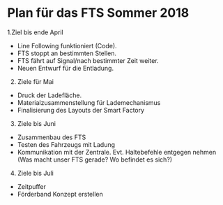 # Plan für das FTS Sommer 2018

1.Ziel bis ende April

- Line Following funktioniert (Code).
- FTS stoppt an bestimmten Stellen.
- FTS fährt auf Signal/nach bestimmter Zeit weiter.
- Neuen Entwurf für die Entladung.

2. Ziele für Mai

- Druck der Ladefläche.
- Materialzusammenstellung für Lademechanismus
- Finalisierung des Layouts der Smart Factory

3. Ziele bis Juni

- Zusammenbau des FTS
- Testen des Fahrzeugs mit Ladung
- Kommunikation mit der Zentrale. Evt. Haltebefehle entgegen nehmen (Was macht unser FTS gerade? Wo befindet es sich?)

4. Ziele bis Juli

- Zeitpuffer
- Förderband Konzept erstellen
